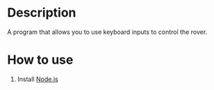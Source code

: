 # Description
A program that allows you to use keyboard inputs to control the rover. 

# How to use
1. Install [Node.js](https://nodejs.org/en/download/)
